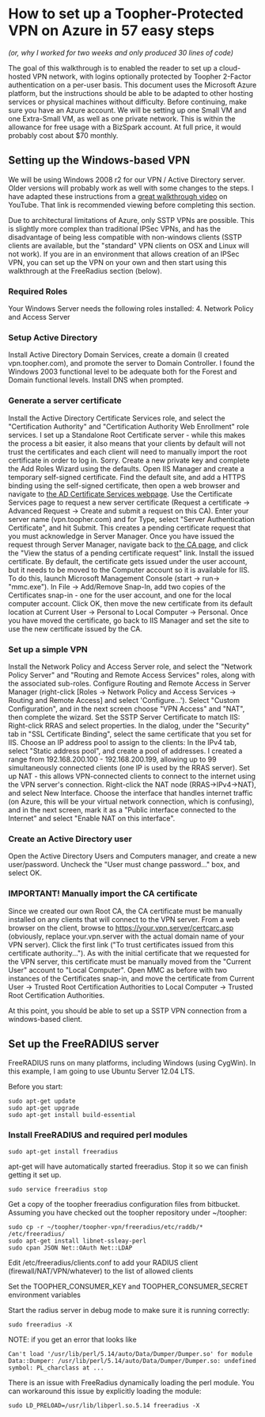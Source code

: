 How to set up a Toopher-Protected VPN on Azure in 57 easy steps
======================================================
*(or, why I worked for two weeks and only produced 30 lines of code)*

The goal of this walkthrough is to enabled the reader to set up a cloud-hosted VPN network, with logins optionally protected by Toopher 2-Factor authentication on a per-user basis.  This document uses the Microsoft Azure platform, but the instructions should be able to be adapted to other hosting services or physical machines without difficulty.  Before continuing, make sure you have an Azure account.  We will be setting up one Small VM and one Extra-Small VM, as well as one private network.  This is within the allowance for free usage with a BizSpark account.  At full price, it would probably cost about $70 monthly.

Setting up the Windows-based VPN
--------------------------------
We will be using Windows 2008 r2 for our VPN / Active Directory server.  Older versions will probably work as well with some changes to the steps.  I have adapted these instructions from a [great walkthrough video](http://youtu.be/QKSNDITI3pE) on YouTube.  That link is recommended viewing before completing this section.

Due to architectural limitations of Azure, only SSTP VPNs are possible.  This is slightly more complex than traditional IPSec VPNs, and has the disadvantage of being less compatible with non-windows clients (SSTP clients are available, but the "standard" VPN clients on OSX and Linux will not work).  If you are in an environment that allows creation of an IPSec VPN, you can set up the VPN on your own and then start using this walkthrough at the FreeRadius section (below).

### Required Roles
Your Windows Server needs the following roles installed:
4. Network Policy and Access Server

### Setup Active Directory
Install Active Directory Domain Services, create a domain (I created vpn.toopher.com), and promote the server to Domain Controller.  I found the Windows 2003 functional level to be adequate both for the Forest and Domain functional levels.  Install DNS when prompted.

### Generate a server certificate
Install the Active Directory Certificate Services role, and select the "Certification Authority" and "Certification Authority Web Enrollment" role services.  I set up a Standalone Root Certificate server - while this makes the process a bit easier, it also means that your clients by default will not trust the certificates and each client will need to manually import the root certificate in order to log in.  Sorry.  Create a new private key and complete the Add Roles Wizard using the defaults.
Open IIS Manager and create a temporary self-signed certificate.  Find the default site, and add a HTTPS binding using the self-signed certificate, then open a web browser and navigate to [the AD Certificate Services webpage](https://localhost/certsrv).
Use the Certificate Services page to request a new server certificate (Request a certificate -> Advanced Request -> Create and submit a request on this CA).  Enter your server name (vpn.toopher.com) and for Type, select "Server Authentication Certificate", and hit Submit.  This creates a pending certificate request that you must acknowledge in Server Manager.  Once you have issued the request through Server Manager, navigate back to [the CA page](https://localhost/certsrv), and click the "View the status of a pending certificate request" link.  Install the issued certificate.
By default, the certificate gets issued under the user account, but it needs to be moved to the Computer account so it is available for IIS.  To do this, launch Microsoft Management Console (start -> run-> "mmc.exe").  In File -> Add/Remove Snap-In, add two copies of the Certificates snap-in - one for the user account, and one for the local computer account.  Click OK, then move the new certificate from its default location at Current User -> Personal to Local Computer -> Personal.
Once you have moved the certificate, go back to IIS Manager and set the site to use the new certificate issued by the CA.


### Set up a simple VPN
Install the Network Policy and Access Server role, and select the "Network Policy Server" and "Routing and Remote Access Services" roles, along with the associated sub-roles.
Configure Routing and Remote Access in Server Manager (right-click [Roles -> Network Policy and Access Services -> Routing and Remote Access] and select 'Configure...').  Select "Custom Configuration", and in the next screen choose "VPN Access" and "NAT", then complete the wizard.
Set the SSTP Server Certificate to match IIS: Right-click RRAS and select properties.  In the dialog, under the "Security" tab in "SSL Certificate Binding", select the same certificate that you set for IIS.
Choose an IP address pool to assign to the clients:  In the IPv4 tab, select "Static address pool", and create a pool of addresses.  I created a range from 192.168.200.100 - 192.168.200.199, allowing up to 99 simultaneously connected clients (one IP is used by the RRAS server).
Set up NAT - this allows VPN-connected clients to connect to the internet using the VPN server's connection.  Right-click the NAT node (RRAS->IPv4->NAT), and select New Interface.  Choose the interface that handles internet traffic (on Azure, this will be your virtual network connection, which is confusing), and in the next screen, mark it as a "Public interface connected to the Internet" and select "Enable NAT on this interface".

### Create an Active Directory user
Open the Active Directory Users and Computers manager, and create a new user/password.  Uncheck the "User must change password..." box, and select OK.


### IMPORTANT!  Manually import the CA certificate
Since we created our own Root CA, the CA certificate must be manually installed on any clients that will connect to the VPN server.  From a web browser on the client, browse to https://your.vpn.server/certcarc.asp (obviously, replace your.vpn.server with the actual domain name of your VPN server).  Click the first link ("To trust certificates issued from this certificate authority...").
As with the initial certificate that we requested for the VPN server, this certificate must be manually moved from the "Current User" account to "Local Computer".  Open MMC as before with two instances of the Certificates snap-in, and move the certificate from Current User -> Trusted Root Certification Authorities to Local Computer -> Trusted Root Certification Authorities.

At this point, you should be able to set up a SSTP VPN connection from a windows-based client.

Set up the FreeRADIUS server
----------------------------

FreeRADIUS runs on many platforms, including Windows (using CygWin).  In this example, I am going to use Ubuntu Server 12.04 LTS.

Before you start:

    sudo apt-get update
    sudo apt-get upgrade
    sudo apt-get install build-essential

### Install FreeRADIUS and required perl modules

    sudo apt-get install freeradius

apt-get will have automatically started freeradius.  Stop it so we can finish getting it set up.

    sudo service freeradius stop

Get a copy of the toopher freeradius configuration files from bitbucket.  Assuming you have checked out the toopher repository under ~/toopher:

    sudo cp -r ~/toopher/toopher-vpn/freeradius/etc/raddb/* /etc/freeradius/
    sudo apt-get install libnet-ssleay-perl
    sudo cpan JSON Net::OAuth Net::LDAP

Edit /etc/freeradius/clients.conf to add your RADIUS client (firewall/NAT/VPN/whatever) to the list of allowed clients

Set the TOOPHER_CONSUMER_KEY and TOOPHER_CONSUMER_SECRET environment variables

Start the radius server in debug mode to make sure it is running correctly:

    sudo freeradius -X

NOTE: if you get an error that looks like

    Can't load '/usr/lib/perl/5.14/auto/Data/Dumper/Dumper.so' for module Data::Dumper: /usr/lib/perl/5.14/auto/Data/Dumper/Dumper.so: undefined symbol: PL_charclass at ...

There is an issue with FreeRadius dynamically loading the perl module.  You can workaround this issue by explicitly loading the module:

    sudo LD_PRELOAD=/usr/lib/libperl.so.5.14 freeradius -X

